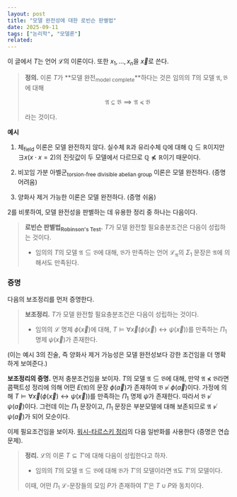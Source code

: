 ```yaml
---
layout: post
title: "모델 완전성에 대한 로빈슨 판별법"
date: 2025-09-11
tags: ["논리학", "모델론"]
related:
---
```


이 글에서 $T$는 언어 $\mathcal{L}$의 이론이다. 또한 $x_1, \dots, x_n$을 $\vec{x}$로 쓴다.

> **정의.** 이론 $T$가 **모델 완전<sub>model complete</sub>**하다는 것은 임의의 $T$의 모델 $\mathfrak{A}, \mathfrak{B}$에 대해
>
> $$
> \mathfrak{A} \subseteq \mathfrak{B} \implies \mathfrak{A} \preceq \mathfrak{B}
> $$
>
> 라는 것이다.

**예시**

1. 체<sub>field</sub> 이론은 모델 완전하지 않다. 실수체 $\mathbb{R}$과 유리수체 $\mathbb{Q}$에 대해 $\mathbb{Q} \subseteq \mathbb{R}$이지만 $\exists x (x \cdot x = 2)$의 진릿값이 두 모델에서 다르므로 $\mathbb{Q} \not\preceq \mathbb{R}$이기 때문이다.

2. 비꼬임 가분 아벨군<sub>torsion-free divisible abelian group</sub> 이론은 모델 완전하다. (증명 어려움)

3. 양화사 제거 가능한 이론은 모델 완전하다. (증명 쉬움)

2를 비롯하여, 모델 완전성을 판별하는 데 유용한 정리 중 하나는 다음이다.

> **로빈슨 판별법<sub>Robinson's Test</sub>.** $T$가 모델 완전할 필요충분조건은 다음이 성립하는 것이다.
>
> - 임의의 $T$의 모델 $\mathfrak{A} \subseteq \mathfrak{B}$에 대해, $\mathfrak{B}$가 만족하는 언어 $\mathcal{L}_\mathfrak{A}$의 $\Sigma_1$ 문장은 $\mathfrak{A}$에 의해서도 만족된다.

### 증명

다음의 보조정리를 먼저 증명한다.

> **보조정리.** $T$가 모델 완전할 필요충분조건은 다음이 성립하는 것이다.
>
> - 임의의 $\mathcal{L}$ 명제 $\phi(\vec{x})$에 대해, $T \vDash \forall \vec{x} (\phi(\vec{x}) \leftrightarrow \psi(\vec{x}))$를 만족하는 $\Pi_1$ 명제 $\psi(\vec{x})$가 존재한다.

(이는 예시 3의 진술, 즉 양화사 제거 가능성은 모델 완전성보다 강한 조건임을 더 명확하게 보여준다.)

**보조정리의 증명.** 먼저 충분조건임을 보이자. $T$의 모델 $\mathfrak{A} \subseteq \mathfrak{B}$에 대해, 만약 $\mathfrak{A} \not\preceq \mathfrak{B}$라면 콤팩트성 정리에 의해 어떤 $E(\mathfrak{A})$의 문장 $\phi(\vec{a})$가 존재하여 $\mathfrak{B} \not\vDash \phi(\vec{a})$이다. 가정에 의해 $T \vDash \forall \vec{x} (\phi(\vec{x}) \leftrightarrow \psi(\vec{x}))$를 만족하는 $\Pi_1$ 명제 $\psi$가 존재한다. 따라서 $\mathfrak{B} \not\Vdash \psi(\vec{a})$이다. 그런데 이는 $\Pi_1$ 문장이고, $\Pi_1$ 문장은 부분모델에 대해 보존되므로 $\mathfrak{A} \not\Vdash \psi(\vec{a})$가 되어 모순이다.

이제 필요조건임을 보이자. [워시-타르스키 정리](/2025/04/17/los-tarski/)의 다음 일반화를 사용한다 (증명은 연습문제).

> **정리.** $\mathcal{L}$의 이론 $T \subseteq T'$에 대해 다음이 성립한다고 하자.
>
> - 임의의 $T$의 모델 $\mathfrak{A} \subseteq \mathfrak{B}$에 대해 $\mathfrak{B}$가 $T'$의 모델이라면 $\mathfrak{A}$도 $T'$의 모델이다.
>
> 이때, 어떤 $\Pi_1$ $\mathcal{L}$-문장들의 모임 $P$가 존재하여 $T'$은 $T \cup P$와 동치이다.
